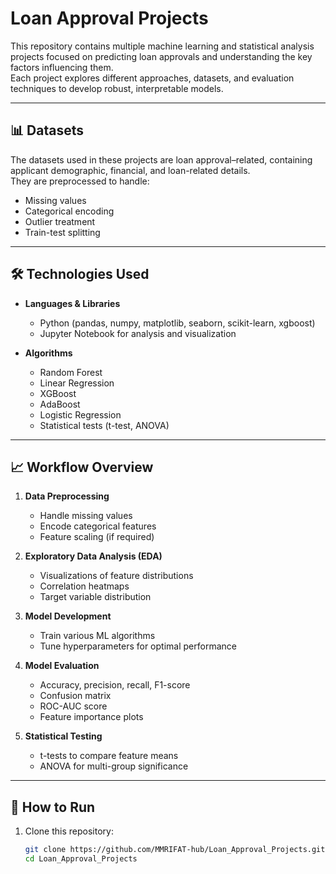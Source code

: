 # Loan Approval Projects

This repository contains multiple machine learning and statistical analysis projects focused on predicting loan approvals and understanding the key factors influencing them.  
Each project explores different approaches, datasets, and evaluation techniques to develop robust, interpretable models.

---

## 📊 Datasets

The datasets used in these projects are loan approval–related, containing applicant demographic, financial, and loan-related details.  
They are preprocessed to handle:
- Missing values
- Categorical encoding
- Outlier treatment
- Train-test splitting

---

## 🛠️ Technologies Used

- **Languages & Libraries**  
  - Python (pandas, numpy, matplotlib, seaborn, scikit-learn, xgboost)
  - Jupyter Notebook for analysis and visualization
  
- **Algorithms**  
  - Random Forest
  - Linear Regression
  - XGBoost
  - AdaBoost
  - Logistic Regression
  - Statistical tests (t-test, ANOVA)

---

## 📈 Workflow Overview

1. **Data Preprocessing**
   - Handle missing values
   - Encode categorical features
   - Feature scaling (if required)

2. **Exploratory Data Analysis (EDA)**
   - Visualizations of feature distributions
   - Correlation heatmaps
   - Target variable distribution

3. **Model Development**
   - Train various ML algorithms
   - Tune hyperparameters for optimal performance

4. **Model Evaluation**
   - Accuracy, precision, recall, F1-score
   - Confusion matrix
   - ROC-AUC score
   - Feature importance plots

5. **Statistical Testing**
   - t-tests to compare feature means
   - ANOVA for multi-group significance

---

## 🚀 How to Run

1. Clone this repository:
   ```bash
   git clone https://github.com/MMRIFAT-hub/Loan_Approval_Projects.git
   cd Loan_Approval_Projects
